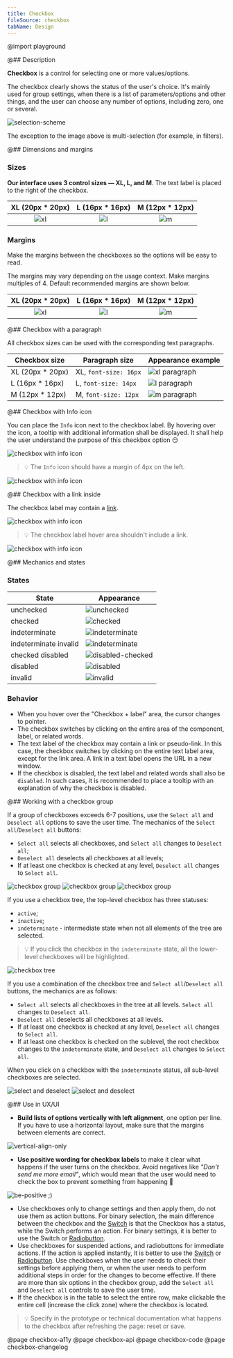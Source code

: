 ```yaml
---
title: Checkbox
fileSource: checkbox
tabName: Design
---
```


@import playground

@## Description

**Checkbox** is a control for selecting one or more values/options.

The checkbox clearly shows the status of the user's choice. It's mainly used for group settings, when there is a list of parameters/options and other things, and the user can choose any number of options, including zero, one or several.

![selection-scheme](static/check-or-toggle.png)

The exception to the image above is multi-selection (for example, in filters).

@## Dimensions and margins

### Sizes

**Our interface uses 3 control sizes — XL, L, and M**. The text label is placed to the right of the checkbox.

|    XL (20px \* 20px)     |    L (16px \* 16px)     |    M (12px \* 12px)     |
| :----------------------: | :---------------------: | :---------------------: |
| ![xl](static/size-l.png) | ![l](static/size-m.png) | ![m](static/size-s.png) |

### Margins

Make the margins between the checkboxes so the options will be easy to read.

The margins may vary depending on the usage context. Make margins multiples of 4. Default recommended margins are shown below.

|    XL (20px \* 20px)     |    L (16px \* 16px)     |    M (12px \* 12px)     |
| :----------------------: | :---------------------: | :---------------------: |
| ![xl](static/vert-l.png) | ![l](static/vert-m.png) | ![m](static/vert-s.png) |

@## Checkbox with a paragraph

All checkbox sizes can be used with the corresponding text paragraphs.

| Checkbox size     | Paragraph size        | Appearance example                       |
| ----------------- | --------------------- | ---------------------------------------- |
| XL (20px \* 20px) | XL, `font-size: 16px` | ![xl paragraph](static/paragraph-xl.png) |
| L (16px \* 16px)  | L, `font-size: 14px`  | ![l paragraph](static/paragraph-l.png)   |
| M (12px \* 12px)  | M, `font-size: 12px`  | ![m paragraph](static/paragraph-m.png)   |

@## Checkbox with Info icon

You can place the `Info` icon next to the checkbox label. By hovering over the icon, a tooltip with additional information shall be displayed. It shall help the user understand the purpose of this checkbox option 😏

![checkbox with info icon](static/info-icon.png)

> 💡 The `Info` icon should have a margin of 4px on the left.

![checkbox with info icon](static/info-icon-margin.png)

@## Checkbox with a link inside

The checkbox label may contain a [link](/components/link).

![checkbox with info icon](static/link.png)

> 💡 The checkbox label hover area shouldn't include a link.

![checkbox with info icon](static/link-hover-zone.png)

@## Mechanics and states

### States

| State                 | Appearance                                               |
| --------------------- | -------------------------------------------------------- |
| unchecked             | ![unchecked](static/state-unchecked.png)                 |
| checked               | ![checked](static/state-checked.png)                     |
| indeterminate         | ![indeterminate](static/state-indetermenate.png)         |
| indeterminate invalid | ![indeterminate](static/state-indetermenate-invalid.png) |
| checked disabled      | ![disabled-checked](static/state-checked-disabled.png)   |
| disabled              | ![disabled](static/state-disabled.png)                   |
| invalid               | ![invalid](static/state-invalid.png)                     |

### Behavior

- When you hover over the "Checkbox + label" area, the cursor changes to pointer.
- The checkbox switches by clicking on the entire area of the component, label, or related words.
- The text label of the checkbox may contain a link or pseudo-link. In this case, the checkbox switches by clicking on the entire text label area, except for the link area. A link in a text label opens the URL in a new window.
- If the checkbox is disabled, the text label and related words shall also be `disabled`. In such cases, it is recommended to place a tooltip with an explanation of why the checkbox is disabled.

@## Working with a checkbox group

If a group of checkboxes exceeds 6-7 positions, use the `Select all` and `Deselect all` options to save the user time. The mechanics of the `Select all`/`Deselect all` buttons:

- `Select all` selects all checkboxes, and `Select all` changes to `Deselect all`;
- `Deselect all` deselects all checkboxes at all levels;
- If at least one checkbox is checked at any level, `Deselect all` changes to `Select all`.

![checkbox group](static/group-1.png) ![checkbox group](static/group-2.png) ![checkbox group](static/group-3.png)

If you use a checkbox tree, the top-level checkbox has three statuses:

- `active`;
- `inactive`;
- `indeterminate` - intermediate state when not all elements of the tree are selected.

> 💡 If you click the checkbox in the `indeterminate` state, all the lower-level checkboxes will be highlighted.

![checkbox tree](static/tree.png)

If you use a combination of the checkbox tree and `Select all`/`Deselect all` buttons, the mechanics are as follows:

- `Select all` selects all checkboxes in the tree at all levels. `Select all` changes to `Deselect all`.
- `Deselect all` deselects all checkboxes at all levels.
- If at least one checkbox is checked at any level, `Deselect all` changes to `Select all`.
- If at least one checkbox is checked on the sublevel, the root checkbox changes to the `indeterminate` state, and `Deselect all` changes to `Select all`.

When you click on a checkbox with the `indeterminate` status, all sub-level checkboxes are selected.

![select and deselect](static/select-all.png) ![select and deselect](static/deselect-all.png)

@## Use in UX/UI

- **Build lists of options vertically with left alignment**, one option per line. If you have to use a horizontal layout, make sure that the margins between elements are correct.

![vertical-align-only](static/checkboxes_yes_no.png)

- **Use positive wording for checkbox labels** to make it clear what happens if the user turns on the checkbox. Avoid negatives like _"Don't send me more email"_, which would mean that the user would need to check the box to prevent something from happening 🤯

![be-positive ;)](static/checkboxelabel_yes_no.png)

- Use checkboxes only to change settings and then apply them, do not use them as action buttons. For binary selection, the main difference between the checkbox and the [Switch](/components/switch/) is that the Checkbox has a status, while the Switch performs an action. For binary settings, it is better to use the Switch or [Radiobutton](/components/radio/).
- Use checkboxes for suspended actions, and radiobuttons for immediate actions. If the action is applied instantly, it is better to use the [Switch](/components/switch/) or [Radiobutton](/components/radio/). Use checkboxes when the user needs to check their settings before applying them, or when the user needs to perform additional steps in order for the changes to become effective.
  If there are more than six options in the checkbox group, add the `Select all` and `Deselect all` controls to save the user time.
- If the checkbox is in the table to select the entire row, make clickable the entire cell (increase the click zone) where the checkbox is located.

> 💡 Specify in the prototype or technical documentation what happens to the checkbox after refreshing the page: reset or save.

@page checkbox-a11y
@page checkbox-api
@page checkbox-code
@page checkbox-changelog
